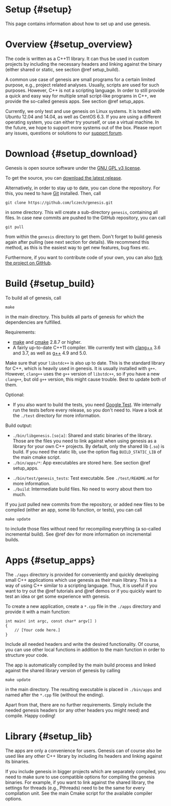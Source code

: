 Setup {#setup}
============

This page contains information about how to set up and use genesis.

# Overview {#setup_overview}

<!--
The functionality of genesis can be used in two ways:

 *  As a C++ library.
 *  As a Python module.
-->

The code is written as a C++11 library. It can thus be used in custom projects by including
the necessary headers and linking against the binary (either shared or static, see section
@ref setup_build).

A common use case of genesis are small programs for a certain limited purpose, e.g., project related
analyses. Usually, scripts are used for such purposes. However, C++ is not a scripting language.
In order to still provide a quick and easy way for multiple small script-like programs in C++,
we provide the so-called genesis apps. See section @ref setup_apps.

<!--
In addition to C++, the classes and functions are (mostly) exported to Python. The genesis module
can be imported and used as any other Python module. See section @ref setup_python.
-->

Currently, we only test and use genesis on Linux systems. It is tested with Ubuntu 12.04 and 14.04,
as well as CentOS 6.3. If you are using a different operating system, you can either try yourself,
or use a virtual machine. In the future, we hope to support more systems out of the box.
Please report any issues, questions or solutions to our
[support forum](http://support.genesis-lib.org/).

# Download {#setup_download}

Genesis is open source software under the [GNU GPL v3 license](http://www.gnu.org/licenses/gpl.html).

To get the source, you can [download the latest release](https://github.com/lczech/genesis/releases).

Alternatively, in order to stay up to date, you can clone the repository. For this, you need to have
[Git](https://git-scm.com/) installed. Then, call

    git clone https://github.com/lczech/genesis.git

in some directory. This will create a sub-directory `genesis`, containing all files. In case new
commits are pushed to the GitHub repository, you can call

    git pull

from within the `genesis` directory to get them. Don't forget to build genesis again after pulling
(see next section for details).
We recommend this method, as this is the easiest way to get new features, bug fixes etc.

Furthermore, if you want to contribute code of your own, you can also
[fork the project on GitHub](https://github.com/lczech/genesis).

# Build {#setup_build}

To build all of genesis, call

    make

in the main directory. This builds all parts of genesis for which the dependencies are fulfilled.

Requirements:

 *  [make](https://www.gnu.org/software/make/) and [cmake](https://cmake.org/) 2.8.7 or higher.
 *  A fairly up-to-date C++11 compiler. We currently test with [clang++](http://clang.llvm.org/)
    3.6 and 3.7, as well as [g++](https://gcc.gnu.org/) 4.9 and 5.0.

Make sure that your `libstdc++` is also up to date. This is the standard library for C++, which is
heavily used in genesis. It is usually installed with `g++`. However, `clang++` uses the `g++`
version of `libstdc++`, so if you have a new `clang++`, but old `g++` version, this might cause
trouble. Best to update both of them.

Optional:

<!--
 *  The Python module requires [Boost Python](www.boost.org/doc/libs/release/libs/python/)
    1.41 or higher. Frankly, this is a huge requirement, but currently this is the way it is.
    You might need to compile Boost Python with the `-fPIC` flag to work properly.

    To build the Python module, you need CMake 2.8.12 or higher.
-->
 *  If you also want to build the tests, you need [Google Test](https://github.com/google/googletest).
    We internally run the tests before every release, so you don't need to. Have a look at the
    `./test` directory for more information.

Build output:

 *  `./bin/libgenesis.[so|a]`: Shared and static binaries of the library. Those are the files you
    need to link against when using genesis as a library for your own C++ projects.
    By default, only the shared lib (`.so`) is build. If you need the static lib, use the option
    flag `BUILD_STATIC_LIB` of the main cmake script.
 *  `./bin/apps/*`: App executables are stored here. See section @ref setup_apps.
<!--
 *  `genesis/bin/python/genesis.so`: Python module file. See section @ref setup_python.
-->
 *  `./bin/test/genesis_tests`: Test executable. See `./test/README.md` for more information.
 *  `./build`: Intermediate build files. No need to worry about them too much.

If you just pulled new commits from the repository, or added new files to be compiled
(either an app, some lib function, <!--Python bindings,--> or tests), you can call

    make update

to include those files without need for recompiling everything (a so-called incremental build).
See @ref dev for more information on incremental builds.

# Apps {#setup_apps}

The `./apps` directory is provided for conveniently and quickly developing small C++ applications
which use genesis as their main library. This is a way of using C++ similar to a scripting language.
Thus, it is useful if you want to try out the @ref tutorials and @ref demos or if you quickly want
to test an idea or get some experience with genesis.

<!--
Reasons to use this method (instead of the genesis Python bindings) include:

 *  If you want to try out the @ref tutorials and @ref demos.
 *  If you quickly want to test an idea or get some experience with genesis.
 *  If Boost Python is not available on your target system.
 *  If not all needed functions of genesis are exported to Python (yet).
 *  If you simply feel more comfortable developing in C++ than in Python.
-->

To create a new application, create a `*.cpp` file in the `./apps` directory and provide it with
a main function:

~~~{.cpp}
int main( int argc, const char* argv[] )
{
	// [Your code here.]
}
~~~

Include all needed headers and write the desired functionality.
Of course, you can use other local functions in addition to the main function in order to structure
your code.

The app is automatically compiled by the main build process and linked against the shared library
version of genesis by calling

    make update

in the main directory. The resulting executable is placed in `./bin/apps` and named after the `*.cpp`
file (without the ending).

Apart from that, there are no further requirements. Simply include the needed genesis headers (or
any other headers you might need) and compile. Happy coding!

# Library {#setup_lib}

The apps are only a convenience for users. Genesis can of course also be used like any
other C++ library by including its headers and linking against its binaries.

If you include genesis in bigger projects which are separately compiled, you need to make sure to
use compatible options for compiling the genesis binaries. For example, if you want to link against
the shared library, the settings for threads (e.g., Pthreads) need to be the same for every
compilation unit. See the main Cmake script for the available compiler options.

<!--
# Python {#setup_python}

For users who are more comfortable to develop in Python, we also offer a Python interface.
The module file is created using [Boost Python](www.boost.org/doc/libs/release/libs/python/),
see @ref setup_build for details.

After building, the module file is located at `genesis/bin/python/genesis.so`. According to
[the Python documentation](https://docs.python.org/2/tutorial/modules.html#the-module-search-path),
there are several ways to make the module available:

 *  Copy or create a link to the module into the directory that contains the scripts you want to run.
    For example, call

        ln -s path/to/genesis/bin/python/genesis.so .

    in that directory. Mind the dot at the end of that line.
 *  Extend the environment variable `PYTHONPATH`. For example, in your terminal configuration,
    add the line

        export PYTHONPATH+="path/to/genesis/bin/python/"

    On Ubuntu systems, this configuration file is usually located at `/home/user/.bashrc`.

You can test whether or not the module is available for import in Python with

~~~{.py}
import genesis
print genesis.utils.genesis_header()
~~~

We recommend to use an interactive Python shell like [IPython](https://ipython.org/) or
[bpython](http://bpython-interpreter.org/) in order to discover the functionality of genesis.

**Important remark:** At the moment, most, but not all functionality of genesis is exported to
Python. This is mainly due to the fact that the library is developed by a C++ advocate. Well, also
because there are some limits for the interoperability between Python and C++, e.g., regarding C++
concepts like streams, const correctness and templates. This make exporting certain functions
more difficult than others.

If you find yourself in need of a function of genesis that is not yet available via the Python
interface, please
[open an issue on our GitHub page](https://github.com/lczech/genesis/issues). This helps us in
prioritizing the most needed aspects.
-->
